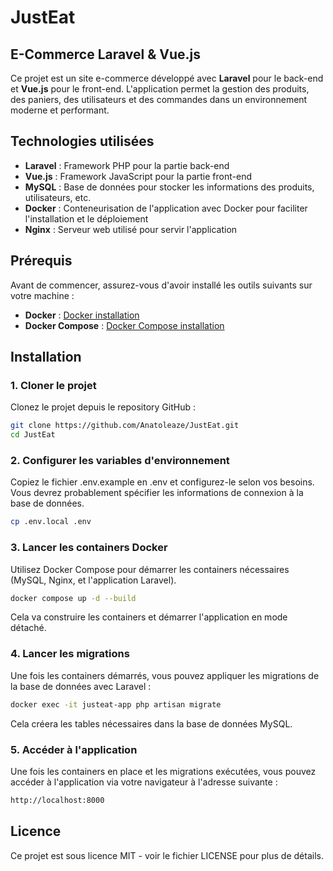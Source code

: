 # JustEat

## E-Commerce Laravel & Vue.js

Ce projet est un site e-commerce développé avec **Laravel** pour le back-end et **Vue.js** pour le front-end. L'application permet la gestion des produits, des paniers, des utilisateurs et des commandes dans un environnement moderne et performant.

## Technologies utilisées

- **Laravel** : Framework PHP pour la partie back-end
- **Vue.js** : Framework JavaScript pour la partie front-end
- **MySQL** : Base de données pour stocker les informations des produits, utilisateurs, etc.
- **Docker** : Conteneurisation de l'application avec Docker pour faciliter l'installation et le déploiement
- **Nginx** : Serveur web utilisé pour servir l'application

## Prérequis

Avant de commencer, assurez-vous d'avoir installé les outils suivants sur votre machine :

- **Docker** : [Docker installation](https://www.docker.com/get-started)
- **Docker Compose** : [Docker Compose installation](https://docs.docker.com/compose/install/)

## Installation

### 1. Cloner le projet

Clonez le projet depuis le repository GitHub :

```bash
git clone https://github.com/Anatoleaze/JustEat.git
cd JustEat
```

### 2. Configurer les variables d'environnement
Copiez le fichier .env.example en .env et configurez-le selon vos besoins. Vous devrez probablement spécifier les informations de connexion à la base de données.

```bash
cp .env.local .env
```

### 3. Lancer les containers Docker
Utilisez Docker Compose pour démarrer les containers nécessaires (MySQL, Nginx, et l'application Laravel).

```bash
docker compose up -d --build
```

Cela va construire les containers et démarrer l'application en mode détaché.

### 4. Lancer les migrations

Une fois les containers démarrés, vous pouvez appliquer les migrations de la base de données avec Laravel :

```bash
docker exec -it justeat-app php artisan migrate
```

Cela créera les tables nécessaires dans la base de données MySQL.

### 5. Accéder à l'application

Une fois les containers en place et les migrations exécutées, vous pouvez accéder à l'application via votre navigateur à l'adresse suivante :

```bash
http://localhost:8000
```

## Licence

Ce projet est sous licence MIT - voir le fichier LICENSE pour plus de détails.
